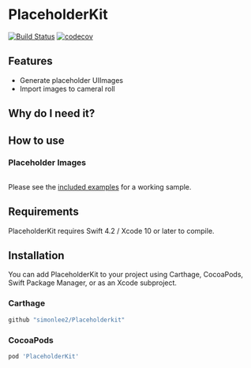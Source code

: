 # PlaceholderKit

[![Build Status](https://travis-ci.com/simonlee2/PlaceholderKit.svg?branch=master)](https://travis-ci.com/simonlee2/PlaceholderKit) [![codecov](https://codecov.io/gh/simonlee2/PlaceholderKit/branch/master/graph/badge.svg)](https://codecov.io/gh/simonlee2/PlaceholderKit)


## Features

- Generate placeholder UIImages
- Import images to cameral roll

## Why do I need it?

## How to use

### Placeholder Images

```swift
```

Please see the [included examples](/Examples/) for a working sample.


## Requirements

PlaceholderKit requires Swift 4.2 / Xcode 10 or later to compile.

## Installation

You can add PlaceholderKit to your project using Carthage, CocoaPods, Swift Package Manager, or as an Xcode subproject.

### Carthage

```ruby
github "simonlee2/Placeholderkit"
```

### CocoaPods

```ruby
pod 'PlaceholderKit'
```
